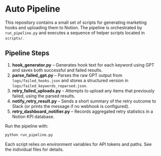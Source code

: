 # Auto Pipeline

This repository contains a small set of scripts for generating marketing hooks and uploading them to Notion.  The pipeline is orchestrated by `run_pipeline.py` and executes a sequence of helper scripts located in `scripts/`.

## Pipeline Steps

1. **hook_generator.py** – Generates hook text for each keyword using GPT and saves both successful and failed results.
2. **parse_failed_gpt.py** – Parses the raw GPT output from `logs/failed_hooks.json` and stores a structured version in `logs/failed_keywords_reparsed.json`.
3. **retry_failed_uploads.py** – Attempts to upload any items that previously failed, using the parsed results.
4. **notify_retry_result.py** – Sends a short summary of the retry outcome to Slack (or prints the message if no webhook is configured).
5. **retry_dashboard_notifier.py** – Records aggregated retry statistics in a Notion KPI database.

Run the pipeline with:

```bash
python run_pipeline.py
```

Each script relies on environment variables for API tokens and paths. See the individual files for details.
